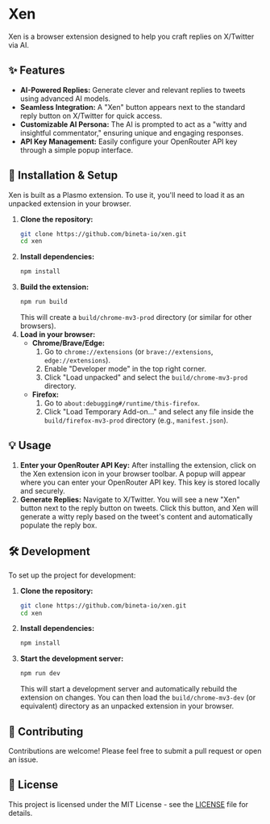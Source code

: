 # Xen

Xen is a browser extension designed to help you craft replies on X/Twitter via AI.

## ✨ Features

*   **AI-Powered Replies:** Generate clever and relevant replies to tweets using advanced AI models.
*   **Seamless Integration:** A "Xen" button appears next to the standard reply button on X/Twitter for quick access.
*   **Customizable AI Persona:** The AI is prompted to act as a "witty and insightful commentator," ensuring unique and engaging responses.
*   **API Key Management:** Easily configure your OpenRouter API key through a simple popup interface.

## 🚀 Installation & Setup

Xen is built as a Plasmo extension. To use it, you'll need to load it as an unpacked extension in your browser.

1.  **Clone the repository:**
    ```bash
    git clone https://github.com/bineta-io/xen.git
    cd xen
    ```
2.  **Install dependencies:**
    ```bash
    npm install
    ```
3.  **Build the extension:**
    ```bash
    npm run build
    ```
    This will create a `build/chrome-mv3-prod` directory (or similar for other browsers).
4.  **Load in your browser:**
    *   **Chrome/Brave/Edge:**
        1.  Go to `chrome://extensions` (or `brave://extensions`, `edge://extensions`).
        2.  Enable "Developer mode" in the top right corner.
        3.  Click "Load unpacked" and select the `build/chrome-mv3-prod` directory.
    *   **Firefox:**
        1.  Go to `about:debugging#/runtime/this-firefox`.
        2.  Click "Load Temporary Add-on..." and select any file inside the `build/firefox-mv3-prod` directory (e.g., `manifest.json`).

## 💡 Usage

1.  **Enter your OpenRouter API Key:** After installing the extension, click on the Xen extension icon in your browser toolbar. A popup will appear where you can enter your OpenRouter API key. This key is stored locally and securely.
2.  **Generate Replies:** Navigate to X/Twitter. You will see a new "Xen" button next to the reply button on tweets. Click this button, and Xen will generate a witty reply based on the tweet's content and automatically populate the reply box.

## 🛠️ Development

To set up the project for development:

1.  **Clone the repository:**
    ```bash
    git clone https://github.com/bineta-io/xen.git
    cd xen
    ```
2.  **Install dependencies:**
    ```bash
    npm install
    ```
3.  **Start the development server:**
    ```bash
    npm run dev
    ```
    This will start a development server and automatically rebuild the extension on changes. You can then load the `build/chrome-mv3-dev` (or equivalent) directory as an unpacked extension in your browser.

## 🤝 Contributing

Contributions are welcome! Please feel free to submit a pull request or open an issue.

## 📄 License

This project is licensed under the MIT License - see the [LICENSE](LICENSE) file for details.